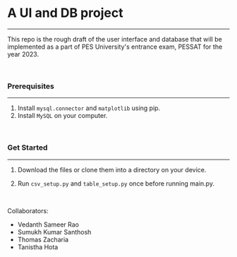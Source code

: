 # A UI and DB project
--------------------------------------------------------------------------------------------------

This repo is the rough draft of the user interface and database that will be implemented as a part of PES University's entrance exam, PESSAT for the year 2023.

</br>

### Prerequisites
----------------
1. Install `mysql.connector` and `matplotlib` using pip. 
2. Install `MySQL` on your computer.

</br>

### Get Started
---------------
1. Download the files or clone them into a directory on your device.

2. Run `csv_setup.py` and `table_setup.py` once before running main.py.

</br>

Collaborators:
- Vedanth Sameer Rao
- Sumukh Kumar Santhosh
- Thomas Zacharia
- Tanistha Hota
